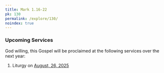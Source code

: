 ```yaml
---
title: Mark 1.16-22
pk: 130
permalink: /explore/130/
noindex: true
---
```


### Upcoming Services

God willing, this Gospel will be proclaimed at the following services over the next year:


1. Liturgy on [August, 26, 2025](https://orthocal.info/readings/gregorian/2025/08/26/)

